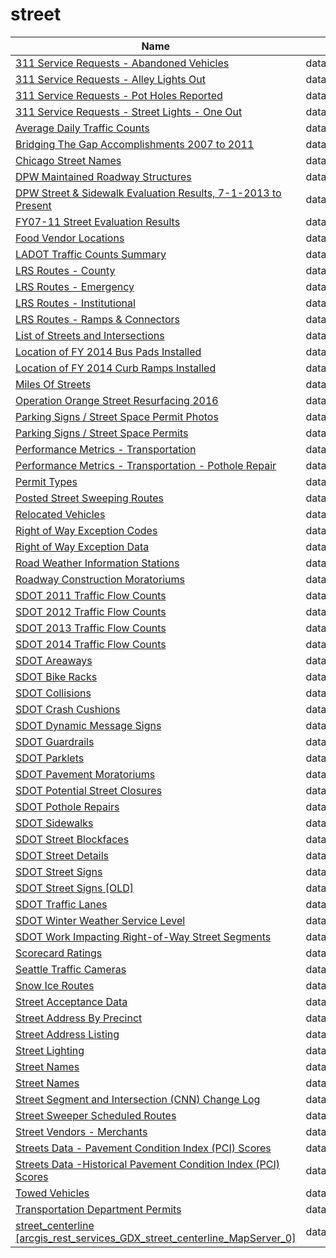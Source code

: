 # street

Name | Host | Published
---- | ---- | ---------
[311 Service Requests - Abandoned Vehicles](../datasets/3c9v-pnva.md) | data.cityofchicago.org | 2017&#x2011;04&#x2011;20
[311 Service Requests - Alley Lights Out](../datasets/t28b-ys7j.md) | data.cityofchicago.org | 2017&#x2011;04&#x2011;20
[311 Service Requests - Pot Holes Reported](../datasets/7as2-ds3y.md) | data.cityofchicago.org | 2017&#x2011;09&#x2011;23
[311 Service Requests - Street Lights - One Out](../datasets/3aav-uy2v.md) | data.cityofchicago.org | 2017&#x2011;04&#x2011;21
[Average Daily Traffic Counts](../datasets/pfsx-4n4m.md) | data.cityofchicago.org | 2011&#x2011;04&#x2011;17
[Bridging The Gap Accomplishments 2007 to 2011](../datasets/vsae-57cr.md) | data.seattle.gov | 2011&#x2011;10&#x2011;19
[Chicago Street Names](../datasets/i6bp-fvbx.md) | data.cityofchicago.org | 2012&#x2011;05&#x2011;30
[DPW Maintained Roadway Structures](../datasets/x5tj-txci.md) | data.sfgov.org | 2016&#x2011;08&#x2011;10
[DPW Street & Sidewalk Evaluation Results, 7-1-2013 to Present](../datasets/83ki-hu3p.md) | data.sfgov.org | 2017&#x2011;03&#x2011;07
[FY07-11 Street Evaluation Results](../datasets/i8y7-m763.md) | data.sfgov.org | 2014&#x2011;07&#x2011;23
[Food Vendor Locations](../datasets/bqw3-z52q.md) | data.baltimorecity.gov | 2013&#x2011;11&#x2011;25
[LADOT Traffic Counts Summary](../datasets/94wu-3ps3.md) | data.lacity.org | 2017&#x2011;01&#x2011;06
[LRS Routes - County](../datasets/mbr3-g4z3.md) | data.iowa.gov | 2016&#x2011;11&#x2011;08
[LRS Routes - Emergency](../datasets/gr4b-twgm.md) | data.iowa.gov | 2016&#x2011;11&#x2011;08
[LRS Routes - Institutional](../datasets/puz7-2jji.md) | data.iowa.gov | 2016&#x2011;11&#x2011;08
[LRS Routes - Ramps & Connectors](../datasets/tjiu-7wn5.md) | data.iowa.gov | 2016&#x2011;11&#x2011;08
[List of Streets and Intersections](../datasets/pu5n-qu5c.md) | data.sfgov.org | 2015&#x2011;07&#x2011;17
[Location of FY 2014 Bus Pads Installed](../datasets/msv5-mj8x.md) | data.lacity.org | 2014&#x2011;05&#x2011;28
[Location of FY 2014 Curb Ramps Installed](../datasets/cu97-7vhd.md) | data.lacity.org | 2014&#x2011;05&#x2011;28
[Miles Of Streets](../datasets/5s76-j52p.md) | data.sfgov.org | 2015&#x2011;07&#x2011;17
[Operation Orange Street Resurfacing 2016](../datasets/cmts-m2hf.md) | data.jacksonms.gov | 2016&#x2011;11&#x2011;16
[Parking Signs / Street Space Permit Photos](../datasets/pigs-fac7.md) | data.sfgov.org | 2017&#x2011;01&#x2011;13
[Parking Signs / Street Space Permits](../datasets/sftu-nd43.md) | data.sfgov.org | 2017&#x2011;04&#x2011;18
[Performance Metrics - Transportation](../datasets/eaff-5ff2.md) | data.cityofchicago.org | 2015&#x2011;07&#x2011;16
[Performance Metrics - Transportation - Pothole Repair](../datasets/sbt5-2ec8.md) | data.cityofchicago.org | 2014&#x2011;07&#x2011;10
[Permit Types](../datasets/6wa6-8527.md) | data.sfgov.org | 2015&#x2011;07&#x2011;17
[Posted Street Sweeping Routes](../datasets/krk7-ayq2.md) | data.lacity.org | 2014&#x2011;05&#x2011;28
[Relocated Vehicles](../datasets/5k2z-suxx.md) | data.cityofchicago.org | 2016&#x2011;06&#x2011;10
[Right of Way Exception Codes](../datasets/a8af-5fif.md) | data.sfgov.org | 2015&#x2011;07&#x2011;17
[Right of Way Exception Data](../datasets/yrgu-vakm.md) | data.sfgov.org | 2015&#x2011;07&#x2011;17
[Road Weather Information Stations](../datasets/egc4-d24i.md) | data.seattle.gov | 2014&#x2011;05&#x2011;19
[Roadway Construction Moratoriums](../datasets/ndbz-vy4e.md) | data.cityofchicago.org | 2015&#x2011;11&#x2011;13
[SDOT 2011 Traffic Flow Counts](../datasets/vx33-v49r.md) | data.seattle.gov | 2015&#x2011;03&#x2011;19
[SDOT 2012 Traffic Flow Counts](../datasets/tuke-av4m.md) | data.seattle.gov | 2016&#x2011;04&#x2011;21
[SDOT 2013 Traffic Flow Counts](../datasets/fr45-zvkn.md) | data.seattle.gov | 2016&#x2011;04&#x2011;21
[SDOT 2014 Traffic Flow Counts](../datasets/4mwk-gpn6.md) | data.seattle.gov | 2016&#x2011;04&#x2011;21
[SDOT Areaways](../datasets/5jb6-3s8a.md) | data.seattle.gov | 2016&#x2011;04&#x2011;22
[SDOT Bike Racks](../datasets/qwc9-dpzw.md) | data.seattle.gov | 2015&#x2011;03&#x2011;19
[SDOT Collisions](../datasets/v7k9-7dn4.md) | data.seattle.gov | 2015&#x2011;03&#x2011;21
[SDOT Crash Cushions](../datasets/83ak-hryt.md) | data.seattle.gov | 2016&#x2011;04&#x2011;22
[SDOT Dynamic Message Signs](../datasets/8m64-tv56.md) | data.seattle.gov | 2015&#x2011;03&#x2011;19
[SDOT Guardrails](../datasets/gynh-gvez.md) | data.seattle.gov | 2016&#x2011;04&#x2011;22
[SDOT Parklets](../datasets/m4k5-ua7m.md) | data.seattle.gov | 2016&#x2011;04&#x2011;21
[SDOT Pavement Moratoriums](../datasets/enbi-wkp3.md) | data.seattle.gov | 2012&#x2011;12&#x2011;10
[SDOT Potential Street Closures](../datasets/mbv9-xymh.md) | data.seattle.gov | 2016&#x2011;04&#x2011;21
[SDOT Pothole Repairs](../datasets/w3qe-e2jj.md) | data.seattle.gov | 2012&#x2011;04&#x2011;27
[SDOT Sidewalks](../datasets/dsed-gzpp.md) | data.seattle.gov | 2016&#x2011;06&#x2011;15
[SDOT Street Blockfaces](../datasets/wbng-6x9n.md) | data.seattle.gov | 2016&#x2011;05&#x2011;03
[SDOT Street Details](../datasets/njkx-jbip.md) | data.seattle.gov | 2015&#x2011;03&#x2011;19
[SDOT Street Signs](../datasets/atig-uucb.md) | data.seattle.gov | 2016&#x2011;06&#x2011;15
[SDOT Street Signs [OLD]](../datasets/kb3s-zi3z.md) | data.seattle.gov | 2015&#x2011;03&#x2011;19
[SDOT Traffic Lanes](../datasets/3ytq-9ntv.md) | data.seattle.gov | 2015&#x2011;03&#x2011;18
[SDOT Winter Weather Service Level](../datasets/kcuv-5zuy.md) | data.seattle.gov | 2016&#x2011;04&#x2011;22
[SDOT Work Impacting Right-of-Way Street Segments](../datasets/h9m8-4k45.md) | data.seattle.gov | 2014&#x2011;11&#x2011;18
[Scorecard Ratings](../datasets/rqhp-hivt.md) | data.cityofnewyork.us | 2014&#x2011;03&#x2011;06
[Seattle Traffic Cameras](../datasets/65fc-btcc.md) | data.seattle.gov | 2012&#x2011;08&#x2011;07
[Snow Ice Routes](../datasets/65qz-efrq.md) | data.seattle.gov | 2011&#x2011;04&#x2011;17
[Street Acceptance Data](../datasets/abvp-arbf.md) | data.sfgov.org | 2016&#x2011;03&#x2011;22
[Street Address By Precinct](../datasets/pwqp-uiq9.md) | data.kingcounty.gov | 2012&#x2011;09&#x2011;03
[Street Address Listing](../datasets/6fyg-p3r9.md) | data.brla.gov | 2016&#x2011;06&#x2011;10
[Street Lighting](../datasets/2jru-byiu.md) | data.brla.gov | 2016&#x2011;03&#x2011;03
[Street Names](../datasets/whw6-pbh2.md) | data.brla.gov | 2017&#x2011;01&#x2011;03
[Street Names](../datasets/whw6-pbh2.md) | data.brla.gov | 2017&#x2011;01&#x2011;03
[Street Segment and Intersection (CNN) Change Log](../datasets/amiw-iisi.md) | data.sfgov.org | 2015&#x2011;07&#x2011;17
[Street Sweeper Scheduled Routes](../datasets/u2ac-gv9v.md) | data.sfgov.org | 2016&#x2011;08&#x2011;19
[Street Vendors - Merchants](../datasets/uqwn-g6hs.md) | data.baltimorecity.gov | 2013&#x2011;11&#x2011;22
[Streets Data - Pavement Condition Index (PCI) Scores](../datasets/5aye-4rtt.md) | data.sfgov.org | 2016&#x2011;12&#x2011;06
[Streets Data -Historical Pavement Condition Index (PCI) Scores](../datasets/78va-8dhi.md) | data.sfgov.org | 2016&#x2011;12&#x2011;06
[Towed Vehicles](../datasets/ygr5-vcbg.md) | data.cityofchicago.org | 2014&#x2011;12&#x2011;01
[Transportation Department Permits](../datasets/pubx-yq2d.md) | data.cityofchicago.org | 2016&#x2011;09&#x2011;15
[street_centerline [arcgis_rest_services_GDX_street_centerline_MapServer_0]](../datasets/qtz9-vukc.md) | data.montgomerycountymd.gov | 2014&#x2011;12&#x2011;30

